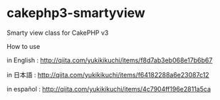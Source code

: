 cakephp3-smartyview
===================

Smarty view class for CakePHP v3

How to use

in English : http://qiita.com/yukikikuchi/items/f8d7ab3eb068e17b6b67

in 日本語 : http://qiita.com/yukikikuchi/items/f64182288a6e23087c12

in español : http://qiita.com/yukikikuchi/items/4c7904ff196e2811a5ca

